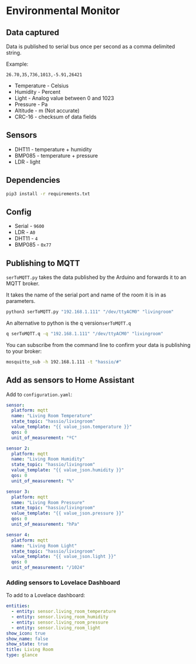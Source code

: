 # Environmental Monitor

## Data captured

Data is published to serial bus once per second as a comma delimited string.

Example:

```csv
26.70,35,736,1013,-5.91,26421
```

* Temperature - Celsius
* Humidity - Percent
* Light - Analog value between 0 and 1023
* Pressure - Pa
* Altitude  - m (Not accurate)
* CRC-16 - checksum of data fields

## Sensors

* DHT11 - temperature + humidity
* BMP085 - temperature + pressure
* LDR - light

## Dependencies

```bash
pip3 install -r requirements.txt
```

## Config

* Serial - `9600`
* LDR - `A0`
* DHT11 - `4`
* BMP085 - `0x77`

## Publishing to MQTT

`serToMQTT.py` takes the data published by the Arduino and forwards it to an MQTT broker.

It takes the name of the serial port and name of the room it is in as parameters.

```bash
python3 serToMQTT.py "192.168.1.111" "/dev/ttyACM0" "livingroom"
```

An alternative to python is the q version`serToMQTT.q` 

```bash
q serToMQTT.q -q "192.168.1.111" "/dev/ttyACM0" "livingroom"
```

You can subscribe from the command line to confirm your data is publishing to your broker:

```bash
mosquitto_sub -h 192.168.1.111 -t "hassio/#"
```

## Add as sensors to Home Assistant

Add to `configuration.yaml`:

```yaml
sensor:
  platform: mqtt
  name: "Living Room Temperature"
  state_topic: "hassio/livingroom"
  value_template: "{{ value_json.temperature }}"
  qos: 0
  unit_of_measurement: "ºC"

sensor 2:
  platform: mqtt
  name: "Living Room Humidity"
  state_topic: "hassio/livingroom"
  value_template: "{{ value_json.humidity }}"
  qos: 0
  unit_of_measurement: "%"

sensor 3:
  platform: mqtt
  name: "Living Room Pressure"
  state_topic: "hassio/livingroom"
  value_template: "{{ value_json.pressure }}"
  qos: 0
  unit_of_measurement: "hPa"

sensor 4:
  platform: mqtt
  name: "Living Room Light"
  state_topic: "hassio/livingroom"
  value_template: "{{ value_json.light }}"
  qos: 0
  unit_of_measurement: "/1024"
```

### Adding sensors to Lovelace Dashboard

To add to a Lovelace dashboard:

```yaml
entities:
  - entity: sensor.living_room_temperature
  - entity: sensor.living_room_humidity
  - entity: sensor.living_room_pressure
  - entity: sensor.living_room_light
show_icon: true
show_name: false
show_state: true
title: Living Room
type: glance
```
